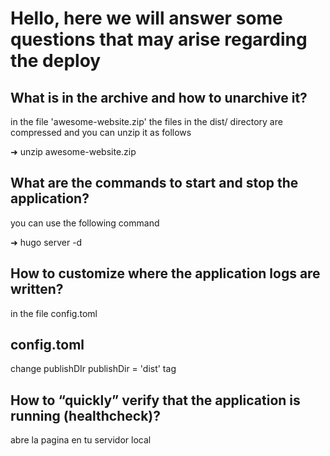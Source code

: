 # Hello, here we will answer some questions that may arise regarding the deploy

## What is in the archive and how to unarchive it?

in the file 'awesome-website.zip' the files in the dist/ directory are
compressed and you can unzip it as follows

➜ unzip awesome-website.zip

## What are the commands to start and stop the application?

you can use the following command

➜ hugo server -d

## How to customize where the application logs are written?

in the file config.toml

## config.toml

change publishDIr
publishDir = 'dist'
tag

## How to “quickly” verify that the application is running (healthcheck)?

abre la pagina en tu servidor local
